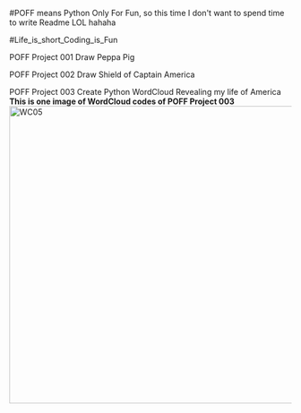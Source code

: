 #POFF means Python Only For Fun, so this time I don't want to spend time to write Readme LOL hahaha

#Life_is_short_Coding_is_Fun


POFF Project 001 Draw Peppa Pig 

POFF Project 002 Draw Shield of Captain America

POFF Project 003 Create Python WordCloud Revealing my life of America 
**This is one image of WordCloud codes of POFF Project 003**
<img width="531" alt="WC05" src="https://user-images.githubusercontent.com/40772712/56011868-b6f83080-5cb7-11e9-86f5-c66edf6d35cb.PNG">

